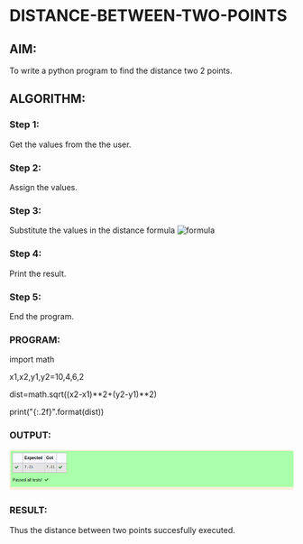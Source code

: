 # DISTANCE-BETWEEN-TWO-POINTS

## AIM:
To write a python program to find the distance two 2 points.

## ALGORITHM:

### Step 1: 
Get the values from the the user.

### Step 2: 
Assign the values.

### Step 3: 
Substitute the values in the distance formula  ![formula](/formula.jpg)

### Step 4: 
Print the result.

### Step 5: 
End the program.

### PROGRAM:
 import math

x1,x2,y1,y2=10,4,6,2

dist=math.sqrt((x2-x1)**2+(y2-y1)**2)

print("{:.2f}".format(dist)) 


### OUTPUT:
![distance](./distance.png)

### RESULT:
Thus the distance between two points succesfully executed.